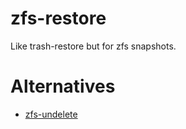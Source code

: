 # zfs-restore

Like trash-restore but for zfs snapshots.

# Alternatives

- [zfs-undelete](https://github.com/arctic-penguin/zfs-undelete)
